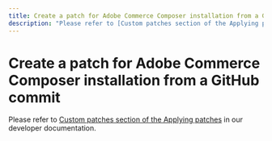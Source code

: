 ```yaml
---
title: Create a patch for Adobe Commerce Composer installation from a GitHub commit
description: "Please refer to [Custom patches section of the Applying patches](https://devdocs.magento.com/guides/v2.3/comp-mgr/patching.html#custom-patches) in our developer documentation."
---
```


# Create a patch for Adobe Commerce Composer installation from a GitHub commit

Please refer to [Custom patches section of the Applying patches](https://devdocs.magento.com/guides/v2.3/comp-mgr/patching.html#custom-patches) in our developer documentation.